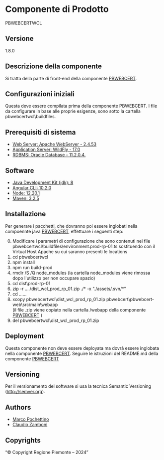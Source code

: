 # Componente di Prodotto
PBWEBCERTWCL

## Versione
1.8.0

## Descrizione della componente
Si tratta della parte di front-end della componente [PBWEBCERT](../pbwebcert). 

## Configurazioni iniziali
Questa deve essere compilata prima della componente PBWEBCERT. I file da configurare in base alle proprie esigenze, sono sotto la cartella pbwebcertwcl\buildfiles.

## Prerequisiti di sistema
* [Web Server: Apache WebServer - 2.4.53](https://www.apache.org)
* [Application Server: WildFly - 17.0](https://www.wildfly.org/)
* [RDBMS: Oracle Database - 11.2.0.4.](https://https://www.oracle.com/java)
## Software
* [Java Development Kit (jdk): 8](https://https://www.oracle.com/java)
* [Angular CLI: 10.2.0](https://angular.io)
* [Node: 12.20.1](https://nodejs.org)
* [Maven: 3.2.5](https://maven.apache.org)

## Installazione
Per generare i pacchetti, che dovranno poi essere inglobati nella compoennte java [PBWEBCERT](../pbwebcert), effettuare i seguenti step:

0. Modificare i parametri di configurazione che sono contenuti nei file pbwebcertwcl\buildfiles\environment.prod-rp-01.ts sostituendo <vh-di prod> con  il Virtual Host Apache su cui saranno presenti le locations
1. cd pbwebcertwcl
2. npm install
3. npm run build-prod
4. rmdir /S /Q node_modules
   (la cartella node_modules viene rimossa dopo l'utilizzo per non occupare spazio)
5. cd dist\prod-rp-01
6. zip -r ..\..\dist_wcl_prod_rp_01.zip ./* -x "./assets/.svn/*"
7. cd ..\..\..
8. xcopy pbwebcertwcl\dist_wcl_prod_rp_01.zip pbwebcert\pbwebcert-web\src\main\webapp\
   (il file .zip viene copiato nella cartella /webapp della componente [PBWEBCERT](../pbwebcert) )
9. del pbwebcertwcl\dist_wcl_prod_rp_01.zip

## Deployment
Questa componente non deve essere deployata ma dovrà essere inglobata nella componente [PBWEBCERT](../pbwebcert).
Seguire le istruzioni del README.md della componente [PBWEBCERT](../pbwebcert)

## Versioning
Per il versionamento del software si usa la tecnica Semantic Versioning (http://semver.org).

## Authors
* [Marco Pochettino](mailto:marco.pochettino@csi.it)
* [Claudio Zamboni](mailto:claudio.zamboni@csi.it)

## Copyrights
“© Copyright Regione Piemonte – 2024”